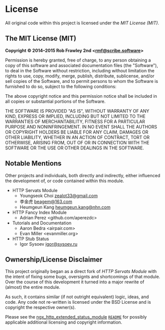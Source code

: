 # License

All original code within this project is licensed under the *MIT License (MIT)*.


## The MIT License (MIT)

**Copyright &copy; 2014–2015 Rob Frawley 2nd &lt;[rmf@scribe.software](mailto:rmf@scribe.software)&gt;**

Permission is hereby granted, free of charge, to any person obtaining a copy of
this software and associated documentation files (the "Software"), to deal in
the Software without restriction, including without limitation the rights to
use, copy, modify, merge, publish, distribute, sublicense, and/or sell copies of
the Software, and to permit persons to whom the Software is furnished to do so,
subject to the following conditions:

The above copyright notice and this permission notice shall be included in all
copies or substantial portions of the Software.

THE SOFTWARE IS PROVIDED "AS IS", WITHOUT WARRANTY OF ANY KIND, EXPRESS OR
IMPLIED, INCLUDING BUT NOT LIMITED TO THE WARRANTIES OF MERCHANTABILITY, FITNESS
FOR A PARTICULAR PURPOSE AND NONINFRINGEMENT. IN NO EVENT SHALL THE AUTHORS OR
COPYRIGHT HOLDERS BE LIABLE FOR ANY CLAIM, DAMAGES OR OTHER LIABILITY, WHETHER
IN AN ACTION OF CONTRACT, TORT OR OTHERWISE, ARISING FROM, OUT OF OR IN
CONNECTION WITH THE SOFTWARE OR THE USE OR OTHER DEALINGS IN THE SOFTWARE.


## Notable Mentions

Other projects and individuals, both directly and indirectly, either influenced the
development of, or code contained within this module.

- HTTP Servats Module
  - Youngseok Choi <zealot33@gmail.com>
  - 李金虎 <beagem@163.com>
  - Heumgeun Kang <heumgeun.kang@nhn.com>
- HTTP Fancy Index Module
  - Adrian Perez <github.com/aperezdc>
- Tutorials and Documentation
  - Aaron Bedra <airpair.com>
  - Evan Miller <evanmiller.org>
- HTTP Stub Status
  - Igor Sysoev <igor@sysoev.ru>


## Ownership/License Disclaimer

This project originally began as a direct fork of *HTTP Servats Module* with
the intent of fixing some bugs, oversignts and shortcomings of that module. Over the
course of this development it turned into a major rewrite of (almost) the entire module.

As such, it contains similar (if not outright equivalent) logic, ideas, and code. Any
code not re-written is licensed under the BSD License and is copyright the respective
owner(s).

Please see the [ngx_http_extended_status_module](https://github.com/nginx-modules/ngx_http_extended_status_module)
[`README`](https://github.com/nginx-modules/ngx_http_extended_status_module/blob/master/README)
for possibly applicable additional licensing and copyright information.
